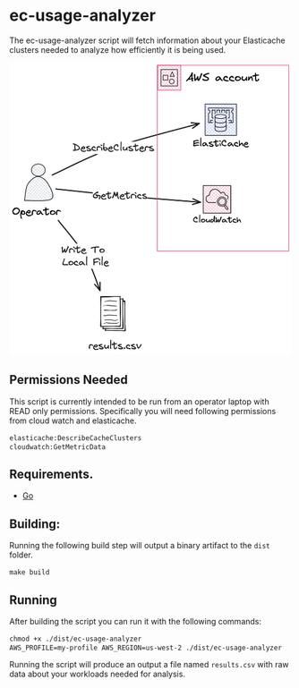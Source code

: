 # ec-usage-analyzer

The ec-usage-analyzer script will fetch information about your Elasticache clusters needed to analyze how efficiently it
is being used.

![Usage Diagram](./docs/imgs/ec-usage-analyzer.png)

## Permissions Needed

This script is currently intended to be run from an operator laptop with READ only permissions.
Specifically you will need following permissions from cloud watch and elasticache.

```
elasticache:DescribeCacheClusters
cloudwatch:GetMetricData
```

## Requirements.

- [Go](https://go.dev/dl/)

## Building:

Running the following build step will output a binary artifact to the `dist` folder.

```console
make build
```

## Running

After building the script you can run it with the following commands:

```console
chmod +x ./dist/ec-usage-analyzer
AWS_PROFILE=my-profile AWS_REGION=us-west-2 ./dist/ec-usage-analyzer
```

Running the script will produce an output a file named `results.csv` with raw data about your workloads needed for
analysis.
